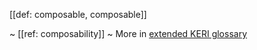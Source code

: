 [[def: composable, composable]]

~ [[ref: composability]]
~ More in <a href="https://weboftrust.github.io/WOT-terms/docs/glossary/composable">extended KERI glossary</a>
